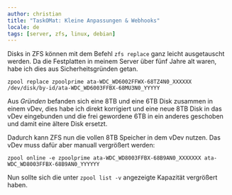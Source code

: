 ```yaml
---
author: christian
title: "TaskOMat: Kleine Anpassungen & Webhooks"
locale: de
tags: [server, zfs, linux, debian]
---
```


Disks in ZFS können mit dem Befehl `zfs replace` ganz leicht ausgetauscht werden.
Da die Festplatten in meinem Server über fünf Jahre alt waren, habe ich dies
aus Sicherheitsgründen getan.

```
zpool replace zpoolprime ata-WDC_WD6002FFWX-68TZ4N0_XXXXXX /dev/disk/by-id/ata-WDC_WD6003FFBX-68MU3N0_YYYYY
```

Aus *Gründen* befanden sich eine 8TB und eine 6TB Disk zusammen in einem vDev,
dies habe ich direkt korrigiert und eine neue 8TB Disk in das vDev eingebunden
und die frei gewordene 6TB in ein anderes geschoben und damit eine ältere Disk ersetzt.

Dadurch kann ZFS nun die vollen 8TB Speicher in dem vDev nutzen. Das vDev muss dafür
aber manuall vergrößert werden:

```
zpool online -e zpoolprime ata-WDC_WD8003FFBX-68B9AN0_XXXXXXX ata-WDC_WD8003FFBX-68B9AN0_YYYYYY
```

Nun sollte sich die unter `zpool list -v` angezeigte Kapazität vergrößert haben.
